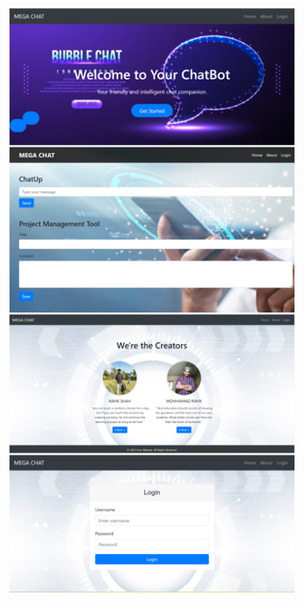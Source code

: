 ![Image 1](./images/front.png)
![Image 2](./images/chat.png)
![Image 3](./images/about.png)
![Image 4](./images/login.png)


